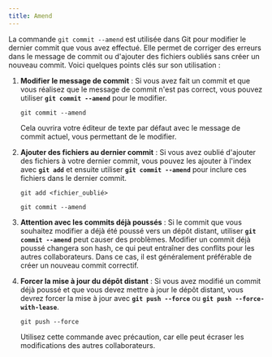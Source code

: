 ```yaml
---
title: Amend
---
```

La commande `git commit --amend` est utilisée dans Git pour modifier le dernier commit que vous avez effectué. Elle permet de corriger des erreurs dans le message de commit ou d'ajouter des fichiers oubliés sans créer un nouveau commit. Voici quelques points clés sur son utilisation :

1. **Modifier le message de commit** : Si vous avez fait un commit et que vous réalisez que le message de commit n'est pas correct, vous pouvez utiliser **`git commit --amend`** pour le modifier.
   ```shell
   git commit --amend
   ```
   Cela ouvrira votre éditeur de texte par défaut avec le message de commit actuel, vous permettant de le modifier.

2. **Ajouter des fichiers au dernier commit** : Si vous avez oublié d'ajouter des fichiers à votre dernier commit, vous pouvez les ajouter à l'index avec **`git add`** et ensuite utiliser **`git commit --amend`** pour inclure ces fichiers dans le dernier commit.
    ```shell
    git add <fichier_oublié>
    ```
    ```shell
    git commit --amend
    ```

3. **Attention avec les commits déjà poussés** : Si le commit que vous souhaitez modifier a déjà été poussé vers un dépôt distant, utiliser **`git commit --amend`** peut causer des problèmes. Modifier un commit déjà poussé changera son hash, ce qui peut entraîner des conflits pour les autres collaborateurs. Dans ce cas, il est généralement préférable de créer un nouveau commit correctif.

4. **Forcer la mise à jour du dépôt distant** : Si vous avez modifié un commit déjà poussé et que vous devez mettre à jour le dépôt distant, vous devrez forcer la mise à jour avec **`git push --force`** ou **`git push --force-with-lease`**.
   ```shell
   git push --force
   ```
   Utilisez cette commande avec précaution, car elle peut écraser les modifications des autres collaborateurs.
